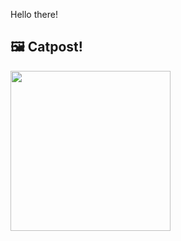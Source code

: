 Hello there!



## 🖼️ Catpost!

<sub>
    <img src="https://cdn2.thecatapi.com/images/3P-m0fVVf.jpg" height="256">
</sub>

